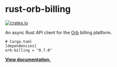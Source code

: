 # rust-orb-billing

[![crates.io](https://img.shields.io/crates/v/orb-billing.svg)](https://crates.io/crates/orb-billing)

An async Rust API client for the [Orb] billing platform.

```
# Cargo.toml
[dependencies]
orb-billing = "0.7.0"
```

**[View documentation.](https://docs.rs/orb-billing/0.7.0)**

[Orb]: https://withorb.com
